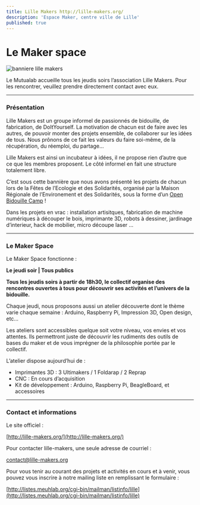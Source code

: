 ```yaml
---
title: Lille Makers http://lille-makers.org/
description: 'Espace Maker, centre ville de Lille'
published: true
---
```



# Le Maker space

![banniere lille makers](images/makers/banniere-lille-makers.png)

Le Mutualab accueille tous les jeudis soirs l’association Lille Makers. Pour les rencontrer, veuillez prendre directement contact avec eux. 

---
### Présentation

Lille Makers est un groupe informel de passionnés de bidouille, de fabrication, de DoItYourself. La motivation de chacun est de faire avec les autres, de pouvoir monter des projets ensemble, de collaborer sur les idées de tous. Nous prônons de ce fait les valeurs du faire soi-même, de la récupération, du réemploi, du partage…

Lille Makers est ainsi un incubateur à idées, il ne propose rien d’autre que ce que les membres proposent. Le côté informel en fait une structure totalement libre.

C’est sous cette bannière que nous avons présenté les projets de chacun lors de la Fêtes de l’Ecologie et des Solidarités, organisé par la Maison Régionale de l’Environement et des Solidarités, sous la forme d’un [Open Bidouille Camp](http://lille-makers.org/2015/06/open-bidouille-camp-lille-3/) !

Dans les projets en vrac : installation artisitques, fabrication de machine numériques à découper le bois, imprimante 3D, robots à dessiner, jardinage d’interieur, hack de mobilier, micro découpe laser …

---
### Le Maker Space

Le Maker Space fonctionne :

**Le jeudi soir | Tous publics**

**Tous les jeudis soirs à partir de 18h30, le collectif organise des rencontres ouvertes à tous pour découvrir ses activités et l’univers de la bidouille.**

Chaque jeudi, nous proposons aussi un atelier découverte dont le thème varie chaque semaine : Arduino, Raspberry Pi, Impression 3D, Open design, etc…

Les ateliers sont accessibles quelque soit votre niveau, vos envies et vos attentes. Ils permettront juste de découvrir les rudiments des outils de bases du maker et de vous imprégner de la philosophie portée par le collectif.


L’atelier dispose aujourd’hui de :

- Imprimantes 3D : 3 Ultimakers / 1 Foldarap / 2 Reprap
- CNC : En cours d’acquisition
- Kit de développement : Arduino, Raspberry Pi, BeagleBoard, et accessoires

___
### Contact et informations

Le site officiel :

[http://lille-makers.org/](http://lille-makers.org/)

Pour contacter lille-makers, une seule adresse de courriel :

[contact@lille-makers.org](mailto:contact@lille-makers.org)

Pour vous tenir au courant des projets et activités en cours et à venir, vous pouvez vous inscrire à notre mailing liste en remplissant le formulaire :

[http://listes.meuhlab.org/cgi-bin/mailman/listinfo/lille](http://listes.meuhlab.org/cgi-bin/mailman/listinfo/lille)
